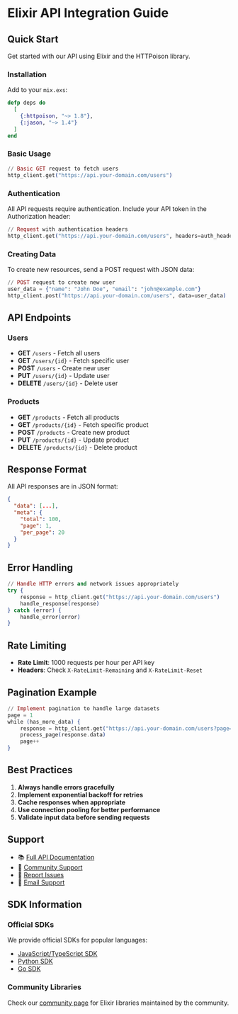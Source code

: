 # Elixir API Integration Guide

## Quick Start

Get started with our API using Elixir and the HTTPoison library.

### Installation

Add to your `mix.exs`:
```elixir
defp deps do
  [
    {:httpoison, "~> 1.8"},
    {:jason, "~> 1.4"}
  ]
end
```

### Basic Usage

```ex
// Basic GET request to fetch users
http_client.get("https://api.your-domain.com/users")
```

### Authentication

All API requests require authentication. Include your API token in the Authorization header:

```ex
// Request with authentication headers
http_client.get("https://api.your-domain.com/users", headers=auth_headers)
```

### Creating Data

To create new resources, send a POST request with JSON data:

```ex
// POST request to create new user
user_data = {"name": "John Doe", "email": "john@example.com"}
http_client.post("https://api.your-domain.com/users", data=user_data)
```

## API Endpoints

### Users
- **GET** `/users` - Fetch all users
- **GET** `/users/{id}` - Fetch specific user
- **POST** `/users` - Create new user
- **PUT** `/users/{id}` - Update user
- **DELETE** `/users/{id}` - Delete user

### Products
- **GET** `/products` - Fetch all products
- **GET** `/products/{id}` - Fetch specific product  
- **POST** `/products` - Create new product
- **PUT** `/products/{id}` - Update product
- **DELETE** `/products/{id}` - Delete product

## Response Format

All API responses are in JSON format:

```json
{
  "data": [...],
  "meta": {
    "total": 100,
    "page": 1,
    "per_page": 20
  }
}
```

## Error Handling

```ex
// Handle HTTP errors and network issues appropriately
try {
    response = http_client.get("https://api.your-domain.com/users")
    handle_response(response)
} catch (error) {
    handle_error(error)
}
```

## Rate Limiting

- **Rate Limit**: 1000 requests per hour per API key
- **Headers**: Check `X-RateLimit-Remaining` and `X-RateLimit-Reset`

## Pagination Example

```ex
// Implement pagination to handle large datasets
page = 1
while (has_more_data) {
    response = http_client.get("https://api.your-domain.com/users?page=" + page)
    process_page(response.data)
    page++
}
```

## Best Practices

1. **Always handle errors gracefully**
2. **Implement exponential backoff for retries**
3. **Cache responses when appropriate** 
4. **Use connection pooling for better performance**
5. **Validate input data before sending requests**

## Support

- 📚 [Full API Documentation](https://docs.your-domain.com)
- 💬 [Community Support](https://community.your-domain.com)
- 🐛 [Report Issues](https://github.com/your-org/api-issues)
- 📧 [Email Support](mailto:support@your-domain.com)

## SDK Information

### Official SDKs

We provide official SDKs for popular languages:
- [JavaScript/TypeScript SDK](https://npm.com/@your-org/api-sdk)
- [Python SDK](https://pypi.org/project/your-org-api/)
- [Go SDK](https://github.com/your-org/go-sdk)

### Community Libraries

Check our [community page](https://community.your-domain.com/sdks) for Elixir libraries maintained by the community.

